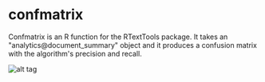 # confmatrix
Confmatrix is an R function for the RTextTools package. It takes an "analytics@document_summary" object and it produces a confusion matrix with the algorithm's precision and recall. 

![alt tag](http://url/to/confusion_image.png)
